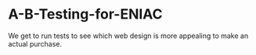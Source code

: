 # A-B-Testing-for-ENIAC
We get to run tests to see which web design is more appealing to make an actual purchase. 
